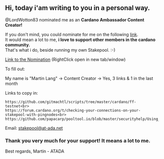## Hi, today i'am writing to you in a personal way. ##

@LordWotton83 nominated me as an **Cardano Ambassador Content Creator!**

If you don't mind, you could nominate for me on the following [link](https://cardanocommunity.typeform.com/to/koCLwW).<br>
It would mean a lot to me, **i love to support other members in the cardano community.**<br>
That's what i do, beside running my own Stakepool. :-)

[Link to the Nomination](https://cardanocommunity.typeform.com/to/koCLwW) (RightClick open in new tab/window)

To fill out:

My name is "Martin Lang" -> Content Creator -> Yes, 3 links & 1 in the last month

Links to copy in:
```
https://github.com/gitmachtl/scripts/tree/master/cardano/ff-testnet<br>
https://forum.cardano.org/t/checking-your-connections-on-your-stakepool-with-pingnodes<br>
https://github.com/papacarp/pooltool.io/blob/master/securityhelp/Using_SSH_Tunnel_or_Tor_for_Pooltool.pdf
```

Email: stakepool@at-ada.net

### Thank you very much for your support! It means a lot to me. ###

Best regards,
 Martin - ATADA
